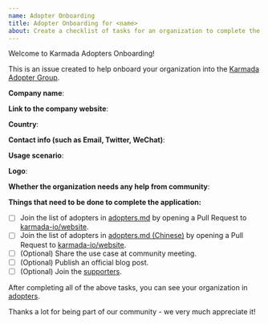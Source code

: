 ```yaml
---
name: Adopter Onboarding
title: Adopter Onboarding for <name>
about: Create a checklist of tasks for an organization to complete the onboarding process
---
```

Welcome to Karmada Adopters Onboarding!

This is an issue created to help onboard your organization into the [Karmada Adopter Group](https://github.com/karmada-io/community/tree/main/adopter-group).

**Company name**:

**Link to the company website**:

**Country**:

**Contact info (such as Email, Twitter, WeChat)**:

**Usage scenario**:

**Logo**:

**Whether the organization needs any help from community**:

**Things that need to be done to complete the application:**

- [ ] Join the list of adopters in [adopters.md](https://github.com/karmada-io/website/blob/main/src/pages/adopters.md) by opening a Pull Request to [karmada-io/website](https://github.com/karmada-io/website).
- [ ] Join the list of adopters in [adopters.md (Chinese)](https://github.com/karmada-io/website/blob/main/i18n/zh/docusaurus-plugin-content-pages/adopters.md) by opening a Pull Request to [karmada-io/website](https://github.com/karmada-io/website).
- [ ] (Optional) Share the use case at community meeting.
- [ ] (Optional) Publish an official blog post.
- [ ] (Optional) Join the [supporters](https://karmada.io/).

After completing all of the above tasks, you can see your organization in [adopters](https://karmada.io/adopters/).

Thanks a lot for being part of our community - we very much appreciate it!
